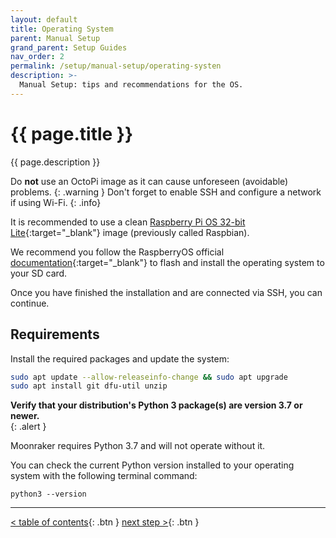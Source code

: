 ```yaml
---
layout: default
title: Operating System
parent: Manual Setup
grand_parent: Setup Guides
nav_order: 2
permalink: /setup/manual-setup/operating-systen
description: >-
  Manual Setup: tips and recommendations for the OS.
---
```


# {{ page.title }}
{{ page.description }}

Do **not** use an OctoPi image as it can cause unforeseen (avoidable) problems. 
{: .warning }
Don't forget to enable SSH and configure a network if using Wi-Fi.
{: .info}

It is recommended to use a clean [Raspberry Pi OS 32-bit Lite](https://downloads.raspberrypi.org/raspios_lite_armhf_latest){:target="_blank"} image (previously called Raspbian). 

We recommend you follow the RaspberryOS official [documentation](https://www.raspberrypi.org/documentation/installation/installing-images/){:target="_blank"}  to flash and install the operating system to your SD card. 

Once you have finished the installation and are connected via SSH, you can continue.

## Requirements

Install the required packages and update the system:

```bash
sudo apt update --allow-releaseinfo-change && sudo apt upgrade
sudo apt install git dfu-util unzip
```

**Verify that your distribution's Python 3 package(s) are version 3.7 or newer.**  
{: .alert }

Moonraker requires Python 3.7 and will not operate without it. 

You can check the current Python version installed to your operating system with the following terminal command:
```
python3 --version
```

---
[< table of contents](index.md){: .btn }  [next step >](klipper.md){: .btn }
